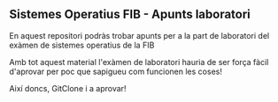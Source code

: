 ## Sistemes Operatius FIB - Apunts laboratori 

En aquest repositori podràs trobar apunts per a la part de laboratori del exàmen de sistemes operatius de la FIB 

Amb tot aquest material l'exàmen de laboratori hauria de ser força fàcil d'aprovar per poc que sapigueu com funcionen les coses! 

Així doncs, GitClone i a aprovar!
